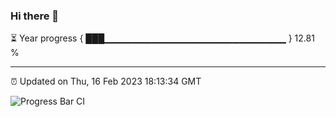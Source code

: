 ### Hi there 👋

⏳ Year progress { ███▁▁▁▁▁▁▁▁▁▁▁▁▁▁▁▁▁▁▁▁▁▁▁▁▁▁▁ } 12.81 %

---

⏰ Updated on Thu, 16 Feb 2023 18:13:34 GMT

![Progress Bar CI](https://github.com/liununu/liununu/workflows/Progress%20Bar%20CI/badge.svg)
